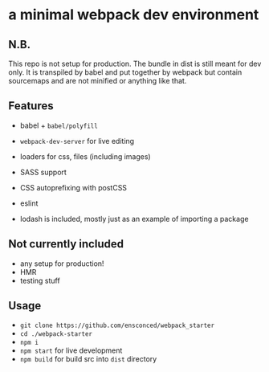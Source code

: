 # a minimal webpack dev environment

## N.B.

This repo is not setup for production. The bundle in dist is still meant for dev only. It is transpiled by babel and put together by webpack but contain sourcemaps and are not minified or anything like that.

## Features

- babel + `babel/polyfill`
- `webpack-dev-server` for live editing
- loaders for css, files (including images)
- SASS support
- CSS autoprefixing with postCSS
- eslint

- lodash is included, mostly just as an example of importing a package

## Not currently included

- any setup for production!
- HMR
- testing stuff

## Usage

- `git clone https://github.com/ensconced/webpack_starter`
- `cd ./webpack-starter`
- `npm i`
- `npm start` for live development
- `npm build` for build src into `dist` directory
